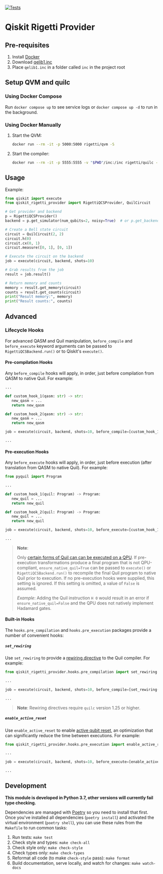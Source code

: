 [![Tests](https://github.com/rigetti/qiskit-rigetti-provider/actions/workflows/test.yml/badge.svg)](https://github.com/rigetti/qiskit-rigetti-provider/actions/workflows/test.yml)

# Qiskit Rigetti Provider

## Pre-requisites

1. Install [Docker](https://www.docker.com/products/docker-desktop)
1. Download [qelib1.inc](https://raw.githubusercontent.com/Qiskit/qiskit-terra/0.16.2/qiskit/qasm/libs/qelib1.inc)
1. Place `qelib1.inc` in a folder called `inc` in the project root

## Setup QVM and quilc

### Using Docker Compose

Run `docker compose up` to see service logs or `docker compose up -d` to run in the background.

### Using Docker Manually

1. Start the QVM:
   
   ```bash
   docker run --rm -it -p 5000:5000 rigetti/qvm -S
   ```

1. Start the compiler:

   ```bash
   docker run --rm -it -p 5555:5555 -v "$PWD"/inc:/inc rigetti/quilc -S -P --safe-include-directory /inc/
   ```

## Usage

Example:

```python
from qiskit import execute
from qiskit_rigetti_provider import RigettiQCSProvider, QuilCircuit

# Get provider and backend
p = RigettiQCSProvider()
backend = p.get_simulator(num_qubits=2, noisy=True)  # or p.get_backend(name='Aspen-9')

# Create a Bell state circuit
circuit = QuilCircuit(2, 2)
circuit.h(0)
circuit.cx(0, 1)
circuit.measure([0, 1], [0, 1])

# Execute the circuit on the backend
job = execute(circuit, backend, shots=10)

# Grab results from the job
result = job.result()

# Return memory and counts
memory = result.get_memory(circuit)
counts = result.get_counts(circuit)
print("Result memory:", memory)
print("Result counts:", counts)
```

## Advanced

### Lifecycle Hooks

For advanced QASM and Quil manipulation, `before_compile` and `before_execute` keyword arguments can be passed to
`RigettiQCSBackend.run()` or to Qiskit's `execute()`.

#### Pre-compilation Hooks

Any `before_compile` hooks will apply, in order, just before compilation from QASM to native Quil.
For example:

```python
...

def custom_hook_1(qasm: str) -> str:
   new_qasm = ...
   return new_qasm

def custom_hook_2(qasm: str) -> str:
   new_qasm = ...
   return new_qasm

job = execute(circuit, backend, shots=10, before_compile=[custom_hook_1, custom_hook_2])

...
```

#### Pre-execution Hooks

Any `before_execute` hooks will apply, in order, just before execution (after translation from QASM to native Quil).
For example:

```python
from pyquil import Program

...

def custom_hook_1(quil: Program) -> Program:
   new_quil = ...
   return new_quil

def custom_hook_2(quil: Program) -> Program:
   new_quil = ...
   return new_quil

job = execute(circuit, backend, shots=10, before_execute=[custom_hook_1, custom_hook_2])

...
```

> **Note**:
> 
> Only [certain forms of Quil can can be executed on a QPU](https://pyquil-docs.rigetti.com/en/stable/compiler.html?highlight=protoquil#legal-compiler-input).
> If pre-execution transformations produce a final program that is not QPU-compliant, `ensure_native_quil=True` can be
> passed to `execute()` or `RigettiQCSBackend.run()` to recompile the final Quil program to native Quil prior to
> execution. If no pre-execution hooks were supplied, this setting is ignored. If this setting is omitted, a value of
> `False` is assumed.
> 
> _Example_: Adding the Quil instruction `H 0` would result in an error if `ensure_native_quil=False` and the QPU does
> not natively implement Hadamard gates.

#### Built-in Hooks

The `hooks.pre_compilation` and `hooks.pre_execution` packages provide a number of convenient hooks:

##### `set_rewiring`

Use `set_rewiring` to provide a [rewiring directive](https://pyquil-docs.rigetti.com/en/stable/compiler.html#initial-rewiring)
to the Quil compiler. For example:

```python
from qiskit_rigetti_provider.hooks.pre_compilation import set_rewiring

...

job = execute(circuit, backend, shots=10, before_compile=[set_rewiring("NAIVE")])

...
```

> **Note**: Rewiring directives require `quilc` version 1.25 or higher.

##### `enable_active_reset`

Use `enable_active_reset` to enable [active qubit reset](https://github.com/quil-lang/quil/blob/master/spec/Quil.md#state-reset),
an optimization that can significantly reduce the time between executions. For example:

```python
from qiskit_rigetti_provider.hooks.pre_execution import enable_active_reset

...

job = execute(circuit, backend, shots=10, before_execute=[enable_active_reset])

...
```

## Development

**This module is developed in Python 3.7, other versions will currently fail type checking.**

Dependencies are managed with [Poetry](https://python-poetry.org/) so you need to install that first. Once you've installed all dependencies (`poetry install`) and activated the virtual environment (`poetry shell`), you can use these rules from the `Makefile` to run common tasks:

1. Run tests: `make test`
1. Check style and types: `make check-all`
1. Check style only: `make check-style`
1. Check types only: `make check-types`
1. Reformat all code (to make `check-style` pass): `make format`
1. Build documentation, serve locally, and watch for changes: `make watch-docs`

